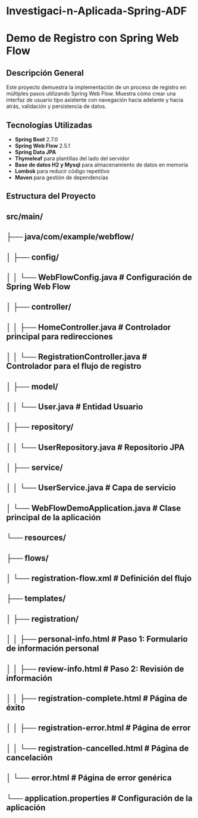 # Investigaci-n-Aplicada-Spring-ADF
# Demo de Registro con Spring Web Flow

## Descripción General

Este proyecto demuestra la implementación de un proceso de registro en múltiples pasos utilizando Spring Web Flow. Muestra cómo crear una interfaz de usuario tipo asistente con navegación hacia adelante y hacia atrás, validación y persistencia de datos.

## Tecnologías Utilizadas

- **Spring Boot** 2.7.0
- **Spring Web Flow** 2.5.1
- **Spring Data JPA**
- **Thymeleaf** para plantillas del lado del servidor
- **Base de datos H2 y Mysql** para almacenamiento de datos en memoria
- **Lombok** para reducir código repetitivo
- **Maven** para gestión de dependencias

## Estructura del Proyecto

## src/main/
## ├── java/com/example/webflow/
## │   ├── config/
## │   │   └── WebFlowConfig.java         # Configuración de Spring Web Flow
## │   ├── controller/
## │   │   ├── HomeController.java        # Controlador principal para redirecciones
## │   │   └── RegistrationController.java # Controlador para el flujo de registro
## │   ├── model/
## │   │   └── User.java                  # Entidad Usuario
## │   ├── repository/
## │   │   └── UserRepository.java        # Repositorio JPA
## │   ├── service/
## │   │   └── UserService.java           # Capa de servicio
## │   └── WebFlowDemoApplication.java    # Clase principal de la aplicación
## └── resources/
## ├── flows/
## │   └── registration-flow.xml      # Definición del flujo
## ├── templates/
## │   ├── registration/
## │   │   ├── personal-info.html     # Paso 1: Formulario de información personal
## │   │   ├── review-info.html       # Paso 2: Revisión de información
## │   │   ├── registration-complete.html # Página de éxito
## │   │   ├── registration-error.html    # Página de error
## │   │   └── registration-cancelled.html # Página de cancelación
## │   └── error.html                 # Página de error genérica
## └── application.properties         # Configuración de la aplicación
